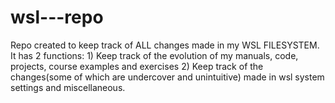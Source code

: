 # wsl---repo
Repo created to keep track of ALL changes made in my WSL FILESYSTEM. It has 2 functions: 1) Keep track of the evolution of my manuals, code, projects, course examples and exercises 2) Keep track of the changes(some of which are undercover and unintuitive) made in wsl system settings and miscellaneous.
